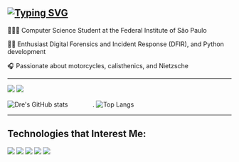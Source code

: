 [![Typing SVG](https://readme-typing-svg.demolab.com/?font=Fira+Code&pause=1000&color=F7F7F7&width=435&lines=Hey,+i'm+André+Lyra+🇧🇷)](https://git.io/typing-svg)
---------------------------------------------------------------------------------------------------------------------------------------

👨🏻‍💻 Computer Science Student at the Federal Institute of São Paulo

🕵🏻 Enthusiast Digital Forensics and Incident Response (DFIR), and Python development

🎧 Passionate about motorcycles, calisthenics, and Nietzsche

---


<p align="left">
<a href="https://www.linkedin.com/in/andrelfmp3/"><img src="https://img.shields.io/badge/linkedin-22293d?style=for-the-badge&logoColor=F2F2F2&logo=linkedin"/></a>
<a href="https://www.instagram.com/andrelfmp3/"><img src="https://img.shields.io/badge/instagram-394d74?style=for-the-badge&logoColor=F2F2F2&logo=instagram"/></a>



![Dre's GitHub stats](https://github-readme-stats.vercel.app/api?username=andrelfmp3&show_icons=true&theme=dracula) ㅤㅤㅤㅤ. ‎![Top Langs](https://github-readme-stats-git-masterrstaa-rickstaa.vercel.app/api/top-langs/?username=andrelfmp3&theme=dracula&layout=compact)

---------------------------------------------------------------------------------------------------------------------------------------



## Technologies that Interest Me:


<p align="left">
<img src="https://img.shields.io/badge/manjaro-22293d?logo=manjaro&style=for-the-badge&logoColor=F2F2F2"/>
<img src="https://img.shields.io/badge/TryHackMe-394d74?logo=tryhackme&style=for-the-badge&logoColor=F2F2F2"/>
<img src="https://img.shields.io/badge/python-22293d?logo=python&style=for-the-badge&logoColor=F2F2F2"/>
<img src="https://img.shields.io/badge/c-394d74?logo=c&style=for-the-badge&logoColor=F2F2F2"/>
<img src="https://img.shields.io/badge/assembly-22293d?logo=asm&style=for-the-badge&logoColor=F2F2F2"/>


